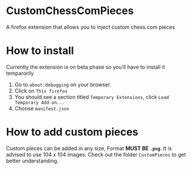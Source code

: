 # CustomChessComPieces
A firefox extension that allows you to inject custom chess.com pieces

# How to install
Currently the extension is on beta phase so you'll have to install it temparorily 
1. Go to `about:debugging` on your browser
2. Click on `This firefox`
3. You should see a section titled `Temporary Extensions`, click `Load Temporary Add-on...`
4. Choose `manifest.json`

# How to add custom pieces
Custom pieces can be added in any size, Format **MUST BE `.png`**. It is advised to use 104 x 104 images.
Check out the folder `CustomPieces` to get better understanding.

